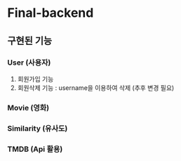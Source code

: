 # Final-backend

## 구현된 기능
### User (사용자)
1. 회원가입 기능 
2. 회원삭제 기능 : username을 이용하여 삭제
                  (추후 변경 필요)

### Movie (영화)

### Similarity (유사도)

### TMDB (Api 활용)
